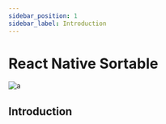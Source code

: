```yaml
---
sidebar_position: 1
sidebar_label: Introduction
---
```


# React Native Sortable

![a](@site/static/img/banner.png)

## Introduction
